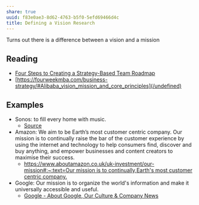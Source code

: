 ```yaml
---
share: true
uuid: f83e0ae3-8d62-4763-b5f0-5efd69466d4c
title: Defining a Vision Research
---
```

Turns out there is a difference between a vision and a mission

## Reading

* [Four Steps to Creating a Strategy-Based Team Roadmap](https://www.productplan.com/blog/strategy-based-roadmap/)
* [https://fourweekmba.com/business-strategy/#Alibaba_vision_mission_and_core_principles](/undefined)

## Examples

* Sonos: to fill every home with music.
  * [Source](https://www.productplan.com/blog/strategy-based-roadmap/)
* Amazon: We aim to be Earth’s most customer centric company. Our mission is to continually raise the bar of the customer experience by using the internet and technology to help consumers find, discover and buy anything, and empower businesses and content creators to maximise their success.
  * [https://www.aboutamazon.co.uk/uk-investment/our-mission#:~:text=Our mission is to continually,Earth's most customer centric company.](/undefined)
* Google: Our mission is to organize the world's information and make it universally accessible and useful.
  * [Google - About Google, Our Culture & Company News](https://about.google/)